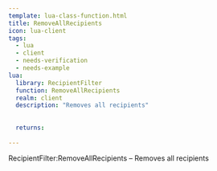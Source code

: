 ```yaml
---
template: lua-class-function.html
title: RemoveAllRecipients
icon: lua-client
tags:
  - lua
  - client
  - needs-verification
  - needs-example
lua:
  library: RecipientFilter
  function: RemoveAllRecipients
  realm: client
  description: "Removes all recipients"
  
  
  returns:
    
---
```


<div class="lua__search__keywords">
RecipientFilter:RemoveAllRecipients &#x2013; Removes all recipients
</div>
